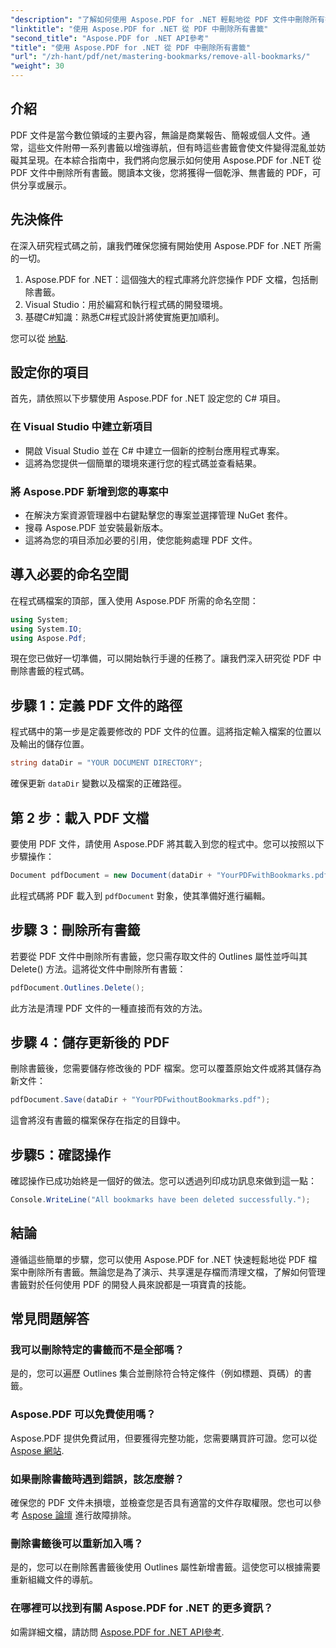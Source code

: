 ```yaml
---
"description": "了解如何使用 Aspose.PDF for .NET 輕鬆地從 PDF 文件中刪除所有書籤。本逐步指南提供了詳細的說明。"
"linktitle": "使用 Aspose.PDF for .NET 從 PDF 中刪除所有書籤"
"second_title": "Aspose.PDF for .NET API參考"
"title": "使用 Aspose.PDF for .NET 從 PDF 中刪除所有書籤"
"url": "/zh-hant/pdf/net/mastering-bookmarks/remove-all-bookmarks/"
"weight": 30
---
```


## 介紹

PDF 文件是當今數位領域的主要內容，無論是商業報告、簡報或個人文件。通常，這些文件附帶一系列書籤以增強導航，但有時這些書籤會使文件變得混亂並妨礙其呈現。在本綜合指南中，我們將向您展示如何使用 Aspose.PDF for .NET 從 PDF 文件中刪除所有書籤。閱讀本文後，您將獲得一個乾淨、無書籤的 PDF，可供分享或展示。

## 先決條件

在深入研究程式碼之前，讓我們確保您擁有開始使用 Aspose.PDF for .NET 所需的一切。

1. Aspose.PDF for .NET：這個強大的程式庫將允許您操作 PDF 文檔，包括刪除書籤。
2. Visual Studio：用於編寫和執行程式碼的開發環境。
3. 基礎C#知識：熟悉C#程式設計將使實施更加順利。

您可以從 [地點](https://releases。aspose.com/pdf/net/).

## 設定你的項目

首先，請依照以下步驟使用 Aspose.PDF for .NET 設定您的 C# 項目。

### 在 Visual Studio 中建立新項目

- 開啟 Visual Studio 並在 C# 中建立一個新的控制台應用程式專案。
- 這將為您提供一個簡單的環境來運行您的程式碼並查看結果。

### 將 Aspose.PDF 新增到您的專案中

- 在解決方案資源管理器中右鍵點擊您的專案並選擇管理 NuGet 套件。
- 搜尋 Aspose.PDF 並安裝最新版本。
- 這將為您的項目添加必要的引用，使您能夠處理 PDF 文件。

## 導入必要的命名空間

在程式碼檔案的頂部，匯入使用 Aspose.PDF 所需的命名空間：

```csharp
using System;
using System.IO;
using Aspose.Pdf;
```

現在您已做好一切準備，可以開始執行手邊的任務了。讓我們深入研究從 PDF 中刪除書籤的程式碼。

## 步驟 1：定義 PDF 文件的路徑

程式碼中的第一步是定義要修改的 PDF 文件的位置。這將指定輸入檔案的位置以及輸出的儲存位置。

```csharp
string dataDir = "YOUR DOCUMENT DIRECTORY";
```

確保更新 `dataDir` 變數以及檔案的正確路徑。

## 第 2 步：載入 PDF 文檔

要使用 PDF 文件，請使用 Aspose.PDF 將其載入到您的程式中。您可以按照以下步驟操作：

```csharp
Document pdfDocument = new Document(dataDir + "YourPDFwithBookmarks.pdf");
```

此程式碼將 PDF 載入到 `pdfDocument` 對象，使其準備好進行編輯。

## 步驟 3：刪除所有書籤

若要從 PDF 文件中刪除所有書籤，您只需存取文件的 Outlines 屬性並呼叫其 Delete() 方法。這將從文件中刪除所有書籤：

```csharp
pdfDocument.Outlines.Delete();
```

此方法是清理 PDF 文件的一種直接而有效的方法。

## 步驟 4：儲存更新後的 PDF

刪除書籤後，您需要儲存修改後的 PDF 檔案。您可以覆蓋原始文件或將其儲存為新文件：

```csharp
pdfDocument.Save(dataDir + "YourPDFwithoutBookmarks.pdf");
```

這會將沒有書籤的檔案保存在指定的目錄中。

## 步驟5：確認操作

確認操作已成功始終是一個好的做法。您可以透過列印成功訊息來做到這一點：

```csharp
Console.WriteLine("All bookmarks have been deleted successfully.");
```

## 結論

遵循這些簡單的步驟，您可以使用 Aspose.PDF for .NET 快速輕鬆地從 PDF 檔案中刪除所有書籤。無論您是為了演示、共享還是存檔而清理文檔，了解如何管理書籤對於任何使用 PDF 的開發人員來說都是一項寶貴的技能。

## 常見問題解答

### 我可以刪除特定的書籤而不是全部嗎？

是的，您可以遍歷 Outlines 集合並刪除符合特定條件（例如標題、頁碼）的書籤。

### Aspose.PDF 可以免費使用嗎？

Aspose.PDF 提供免費試用，但要獲得完整功能，您需要購買許可證。您可以從 [Aspose 網站](https://purchase。aspose.com/buy).

### 如果刪除書籤時遇到錯誤，該怎麼辦？

確保您的 PDF 文件未損壞，並檢查您是否具有適當的文件存取權限。您也可以參考 [Aspose 論壇](https://forum.aspose.com/c/pdf/9) 進行故障排除。

### 刪除書籤後可以重新加入嗎？

是的，您可以在刪除舊書籤後使用 Outlines 屬性新增書籤。這使您可以根據需要重新組織文件的導航。

### 在哪裡可以找到有關 Aspose.PDF for .NET 的更多資訊？

如需詳細文檔，請訪問 [Aspose.PDF for .NET API參考](https://reference。aspose.com/pdf/net/).
